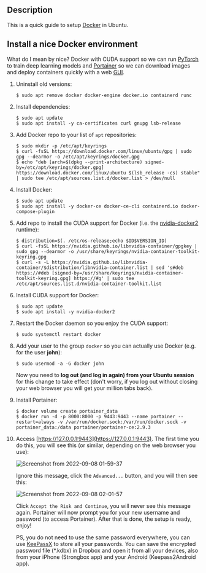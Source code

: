 Description
-----------

This is a quick guide to setup [Docker](https://www.docker.com) in Ubuntu.


Install a nice Docker environment
---------------------------------

What do I mean by nice? Docker with CUDA support so we can run [PyTorch](https://pytorch.org/get-started/locally) to train deep learning models and [Portainer](https://www.portainer.io) so we can download images and deploy containers quickly with a web [GUI](https://en.wikipedia.org/wiki/Graphical_user_interface).

1. Uninstall old versions:
    ```
    $ sudo apt remove docker docker-engine docker.io containerd runc
    ```
    
2. Install dependencies:
    ```
    $ sudo apt update
    $ sudo apt install -y ca-certificates curl gnupg lsb-release
    ```
3. Add Docker repo to your list of `apt` repositories:
    ```
    $ sudo mkdir -p /etc/apt/keyrings
    $ curl -fsSL https://download.docker.com/linux/ubuntu/gpg | sudo gpg --dearmor -o /etc/apt/keyrings/docker.gpg
    $ echo "deb [arch=$(dpkg --print-architecture) signed-by=/etc/apt/keyrings/docker.gpg] https://download.docker.com/linux/ubuntu $(lsb_release -cs) stable" | sudo tee /etc/apt/sources.list.d/docker.list > /dev/null
    ```
4. Install Docker:
    ```
    $ sudo apt update
    $ sudo apt install -y docker-ce docker-ce-cli containerd.io docker-compose-plugin
    ```

5. Add repo to install the CUDA support for Docker (i.e. the [nvidia-docker2](https://docs.nvidia.com/datacenter/cloud-native/container-toolkit/overview.html) runtime):
    ```
    $ distribution=$(. /etc/os-release;echo $ID$VERSION_ID)
    $ curl -fsSL https://nvidia.github.io/libnvidia-container/gpgkey | sudo gpg --dearmor -o /usr/share/keyrings/nvidia-container-toolkit-keyring.gpg
    $ curl -s -L https://nvidia.github.io/libnvidia-container/$distribution/libnvidia-container.list | sed 's#deb https://#deb [signed-by=/usr/share/keyrings/nvidia-container-toolkit-keyring.gpg] https://#g' | sudo tee /etc/apt/sources.list.d/nvidia-container-toolkit.list
    ```

6. Install CUDA support for Docker:
    ```
    $ sudo apt update
    $ sudo apt install -y nvidia-docker2
    ```

7. Restart the Docker daemon so you enjoy the CUDA support:
    ```
    $ sudo systemctl restart docker
    ```
    
8. Add your user to the group `docker` so you can actually use Docker (e.g. for the user **john**):
    ```
    $ sudo usermod -a -G docker john
    ```
    Now you need to **log out (and log in again) from your Ubuntu session** for this change to take effect (don't worry, if you log out without closing your web browser you will get your million tabs back).
    
9. Install Portainer:
    ```
    $ docker volume create portainer_data
    $ docker run -d -p 8000:8000 -p 9443:9443 --name portainer --restart=always -v /var/run/docker.sock:/var/run/docker.sock -v portainer_data:/data portainer/portainer-ce:2.9.3
    ```

10. Access [https://127.0.0.1:9443](https://127.0.0.1:9443). The first time you do this, you will see this (or similar, depending on the web browser you use):
    
    ![Screenshot from 2022-09-08 01-59-37](https://user-images.githubusercontent.com/3996630/189010590-6a92f7e0-c661-4750-b534-c7bd272e352f.png)
    
    Ignore this message, click the `Advanced...` button, and you will then see this:
    
    ![Screenshot from 2022-09-08 02-01-57](https://user-images.githubusercontent.com/3996630/189010757-8e6c0838-5c84-4359-adb9-746037acd8a3.png)
    
    Click `Accept the Risk and Continue`, you will never see this message again. Portainer will now prompt you for your new username and password (to access Portainer). After that is done, the setup is ready, enjoy!
    
    PS, you do not need to use the same password everywhere, you can use [KeePassX](https://www.keepassx.org) to store all your passwords. You can save the encrypted password file (\*.kdbx) in Dropbox and open it from all your devices, also from your iPhone (Strongbox app) and your Android (Keepass2Android app).

